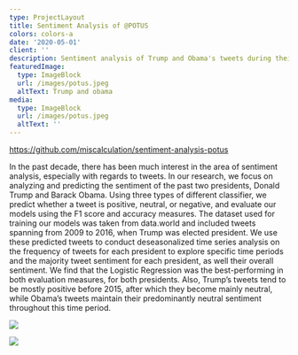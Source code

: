 ```yaml
---
type: ProjectLayout
title: Sentiment Analysis of @POTUS
colors: colors-a
date: '2020-05-01'
client: ''
description: Sentiment analysis of Trump and Obama's tweets during their time in office.
featuredImage:
  type: ImageBlock
  url: /images/potus.jpeg
  altText: Trump and obama
media:
  type: ImageBlock
  url: /images/potus.jpeg
  altText: ''
---
```

<https://github.com/miscalculation/sentiment-analysis-potus>

In the past decade, there has been much interest in the area of sentiment analysis, especially with regards to tweets. In our research, we focus on analyzing and predicting the sentiment of the past two presidents, Donald Trump and Barack Obama. Using three types of different classifier, we predict whether a tweet is positive, neutral, or negative, and evaluate our models using the F1 score and accuracy measures. The dataset used for training our models was taken from data.world and included tweets spanning from 2009 to 2016, when Trump was elected president. We use these predicted tweets to conduct deseasonalized time series analysis on the frequency of tweets for each president to explore specific time periods and the majority tweet sentiment for each president, as well their overall sentiment. We find that the Logistic Regression was the best-performing in both evaluation measures, for both presidents. Also, Trump’s tweets tend to be mostly positive before 2015, after which they become mainly neutral, while Obama’s tweets maintain their predominantly neutral sentiment throughout this time period.

![](/images/Obama_Trump.png)

![](/images/671%20Poster%20Final.jpg)
